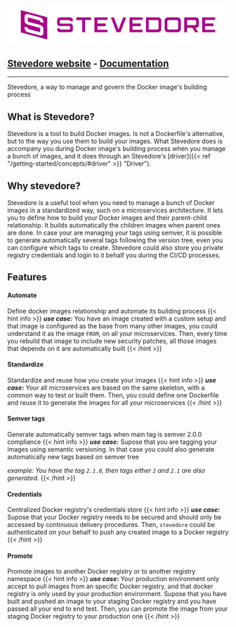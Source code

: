 
![stevedore-logo](docs/logo/logo_4_stevedore.png "Stevedore logo")


## [Stevedore website](https://gostevedore.github.io/) - [Documentation](https://gostevedore.github.io/documentation/)

---

Stevedore, a way to manage and govern the Docker image's building process

## What is Stevedore?

Stevedore is a tool to build Docker images. Is not a Dockerfile's alternative, but to the way you use them to build your images. 
What Stevedore does is accompany you during Docker image's building process when you manage a bunch of images, and it does through an Stevedore's [driver]({{< ref "/getting-started/concepts/#driver" >}} "Driver").

## Why stevedore?

Stevedore is a useful tool when you need to manage a bunch of Docker images in a standardized way, such on a microservices architecture. It lets you to define how to build your Docker images and their parent-child relationship. It builds automatically the children images when parent ones are done. In case your are managing your tags using semver, it is possible to generate automatically several tags following the version tree, even you can configure which tags to create.
Stevedore could also store you private registry credentials and login to it behalf you during the CI/CD processes.

## Features

#### Automate
Define docker images relationship and automate its building process
{{< hint info >}}
 **_use case:_** You have an image created with a custom setup and that image is configured as the base from many other images, you could understand it as the image `FROM`, on all your microservices. Then, every time you rebuild that image to include new security patches, all those images that depends on it are automatically built
{{< /hint >}}

#### Standardize
Standardize and reuse how you create your images
{{< hint info >}}
**_use case:_** Your all microservices are based on the same skeleton, with a common way to test or built them. Then, you could define one Dockerfile and reuse it to generate the images for all your microservices
{{< /hint >}}

#### Semver tags
Generate automatically semver tags when main tag is semver 2.0.0 compliance
{{< hint info >}}
**_use case:_** Supose that you are tagging your images using semantic versioning. In that case you could also generate automatically new tags based on semver tree

_example:_
_You have the tag `2.1.0`, then tags either `2` and `2.1` are also generated._
{{< /hint >}}

#### Credentials
Centralized Docker registry's credentials store
{{< hint info >}}
**_use case:_** Supose that your Docker registry needs to be secured and should only be accessed by continuous delivery procedures. Then, `stevedore` could be authenticated on your behalf to push any created image to a Docker registry
{{< /hint >}}

#### Promote
Promote images to another Docker registry or to another registry namespace
{{< hint info >}}
**_use case:_** Your production environment only accept to pull images from an specific Docker registry, and that docker registry is only used by your production environment. Supose that you have built and pushed an image to your staging Docker registry and you have passed all your end to end test. Then, you can promote the image from your staging Docker registry to your production one
{{< /hint >}}
